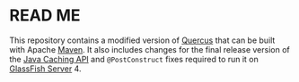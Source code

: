 # READ ME

This repository contains a modified version of [Quercus][] that can be built
with Apache [Maven][].
It also includes changes for the final release version of the [Java
Caching API][] and `@PostConstruct` fixes required to run it on [GlassFish
Server][] 4.

[Quercus]: <http://quercus.caucho.com/>
[Maven]: <http://maven.apache.org/>
[Java Caching API]: <https://jcp.org/en/jsr/detail?id=107>
[GlassFish Server]: <https://glassfish.java.net/>
